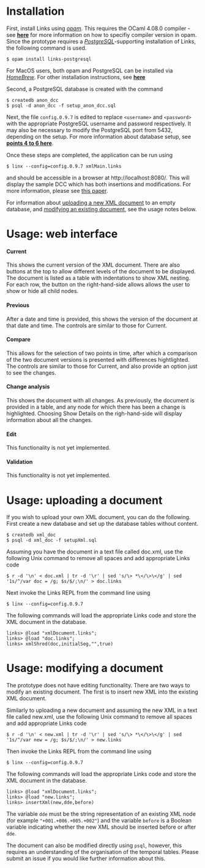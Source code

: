 # Installation

First, install Links using *[opam](https://opam.ocaml.org)*. This requires the OCaml 4.08.0 compiler - see **[here](https://opam.ocaml.org/doc/Usage.html#opam-switch)** for more information on how to specifiy compiler version in opam.
Since the prototype requires a *[PostgreSQL](https://www.postgresql.org)*-supporting installation of Links, the following command is used.
```
$ opam install links-postgresql
```
For MacOS users, both opam and PostgreSQL can be installed via *[HomeBrew](https://brew.sh)*. For other installation instructions, see **[here](https://github.com/links-lang/links/blob/master/INSTALL.md)**

Second, a PostgreSQL database is created with the command
```
$ createdb anon_dcc 
$ psql -d anon_dcc -f setup_anon_dcc.sql 
```
Next, the file `config.0.9.7` is edited to replace `<username>` and `<password>` with the appropriate PostgreSQL username and password respectively. It may also be necessary to modify the PostgreSQL port from 5432, depending on the setup.
For more information about database setup, see **[points 4 to 6 here](https://github.com/links-lang/links/wiki/Database-setup)**.

Once these steps are completed, the application can be run using
```
$ linx --config=config.0.9.7 xmlMain.links
```
and should be accessible in a browser at http://localhost:8080/. This will display the sample DCC which has both insertions and modifications. For more information, please see [this paper](https://www.imeko.org/publications/tc6-2022/IMEKO-TC6-2022-024.pdf).

For information about [uploading a new XML document](https://github.com/vcgalpin/xml-dcc/edit/main/src/INSTALL.md#usage-uploading-a-document) to an empty database, and [modifying an existing document](https://github.com/vcgalpin/xml-dcc/edit/main/src/INSTALL.md#usage-uploading-a-document), see the usage notes below.

# Usage: web interface

#### Current

This shows the current version of the XML document. There are also buttons at the top to allow different levels of the document to be displayed. The document is listed as a table with indentations to show XML nesting. For each row, the button on the right-hand-side allows allows the user to show or hide all child nodes.

#### Previous

After a date and time is provided, this shows the version of the document at that date and time. The controls are similar to those for Current.

#### Compare

This allows for the selection of two points in time, after which a comparison of the two document versions is presented with differences hightlighted. The controls are similar to those for Current, and also provide an option just to see the changes.

#### Change analysis

This shows the document with all changes. As previously, the document is provided in a table, and any node for which there has been a change is highlighted. Choosing Show Details on the righ-hand-side will display information about all the changes.

#### Edit

This functionality is not yet implemented.

#### Validation

This functionality is not yet implemented.



# Usage: uploading a document

If you wish to upload your own XML document, you can do the following. First create a new database and set up the database tables without content.
```
$ createdb xml_doc 
$ psql -d xml_doc -f setupXml.sql 
```
Assuming you have the document in a text file called doc.xml, use the following Unix command to remove all spaces and add appropriate Links code
```
$ r -d '\n' < doc.xml | tr -d '\r' | sed 's/\> *\</\>\</g' | sed '1s/^/var doc = /g; $s/$/;\n/' > doc.links
```
Next invoke the Links REPL from the command line using
```
$ linx --config=config.0.9.7
```
The following commands will load the appropriate Links code and store the XML document in the database.
```
links> @load "xmlDocument.links";
links> @load "doc.links";
links> xmlShred(doc,initialSeg,"",true)
```

# Usage: modifying a document

The prototype does not have editing functionality. There are two ways to modify an existing document. The first is to insert new XML into the existing XML document.

Similarly to uploading a new document and assuming the new XML in a text file called new.xml, use the following Unix command to remove all spaces and add appropriate Links code
```
$ r -d '\n' < new.xml | tr -d '\r' | sed 's/\> *\</\>\</g' | sed '1s/^/var new = /g; $s/$/;\n/' > new.links
```
Then invoke the Links REPL from the command line using
```
$ linx --config=config.0.9.7
```
The following commands will load the appropriate Links code and store the XML document in the database.
```
links> @load "xmlDocument.links";
links> @load "new.links";
links> insertXml(new,dde,before)
```
The variable `dde` must be the string representation of an existing XML node (for example `"+001.+006.+005.+002"`) and the variable `before` is a Boolean variable indicating whether the new XML should be inserted before or after `dde`.

The document can also be modified directly using `psql`, however, this requires an understanding of the organisation of the temporal tables. Please submit an issue if you would like further information about this.

